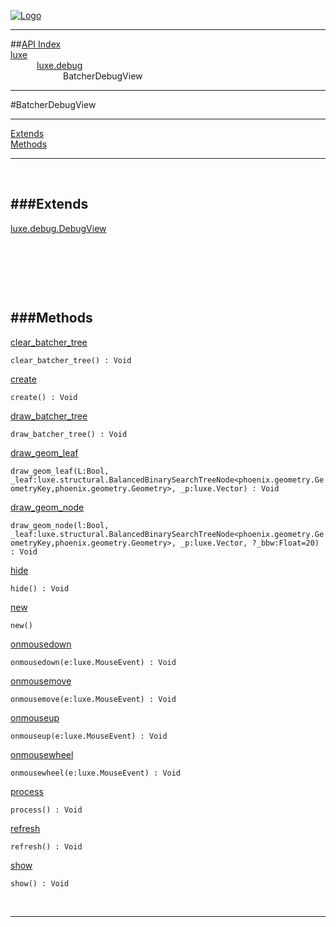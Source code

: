 
[![Logo](../../../images/logo.png)](../../../index.html)

---


##[API Index](../../../api/index.html#luxe.debug)   
[luxe](../)     
&emsp;&emsp;&emsp;[luxe.debug](./)   
&emsp;&emsp;&emsp;&emsp;&emsp;&emsp;BatcherDebugView

---

#BatcherDebugView


---


[Extends](#Extends)   
[Methods](#Methods)   


---

&nbsp;   

<a class="lift" name="Extends" ></a>
###Extends   
---
<a class="lift" name="luxe.debug.DebugView" href="{{{rel_path}}}api/luxe/debug/DebugView.html">luxe.debug.DebugView</a>

&nbsp;   

&nbsp;   

&nbsp;   

<a class="lift" name="Methods" ></a>
###Methods   
---
<a class="lift" name="clear_batcher_tree" href="#clear_batcher_tree">clear_batcher_tree</a>



`clear_batcher_tree() : Void`

<span class="small_desc_flat">  </span>   

<a class="lift" name="create" href="#create">create</a>



`create() : Void`

<span class="small_desc_flat">  </span>   

<a class="lift" name="draw_batcher_tree" href="#draw_batcher_tree">draw_batcher_tree</a>



`draw_batcher_tree() : Void`

<span class="small_desc_flat">  </span>   

<a class="lift" name="draw_geom_leaf" href="#draw_geom_leaf">draw_geom_leaf</a>



`draw_geom_leaf(L:Bool, _leaf:luxe.structural.BalancedBinarySearchTreeNode<phoenix.geometry.GeometryKey,phoenix.geometry.Geometry>, _p:luxe.Vector) : Void`

<span class="small_desc_flat">  </span>   

<a class="lift" name="draw_geom_node" href="#draw_geom_node">draw_geom_node</a>



`draw_geom_node(l:Bool, _leaf:luxe.structural.BalancedBinarySearchTreeNode<phoenix.geometry.GeometryKey,phoenix.geometry.Geometry>, _p:luxe.Vector, ?_bbw:Float=20) : Void`

<span class="small_desc_flat">  </span>   

<a class="lift" name="hide" href="#hide">hide</a>



`hide() : Void`

<span class="small_desc_flat">  </span>   

<a class="lift" name="new" href="#new">new</a>



`new() `

<span class="small_desc_flat">  </span>   

<a class="lift" name="onmousedown" href="#onmousedown">onmousedown</a>



`onmousedown(e:luxe.MouseEvent) : Void`

<span class="small_desc_flat">  </span>   

<a class="lift" name="onmousemove" href="#onmousemove">onmousemove</a>



`onmousemove(e:luxe.MouseEvent) : Void`

<span class="small_desc_flat">  </span>   

<a class="lift" name="onmouseup" href="#onmouseup">onmouseup</a>



`onmouseup(e:luxe.MouseEvent) : Void`

<span class="small_desc_flat">  </span>   

<a class="lift" name="onmousewheel" href="#onmousewheel">onmousewheel</a>



`onmousewheel(e:luxe.MouseEvent) : Void`

<span class="small_desc_flat">  </span>   

<a class="lift" name="process" href="#process">process</a>



`process() : Void`

<span class="small_desc_flat">  </span>   

<a class="lift" name="refresh" href="#refresh">refresh</a>



`refresh() : Void`

<span class="small_desc_flat">  </span>   

<a class="lift" name="show" href="#show">show</a>



`show() : Void`

<span class="small_desc_flat">  </span>   



&nbsp;
&nbsp;
&nbsp;

---  


&nbsp;   
&nbsp;   
